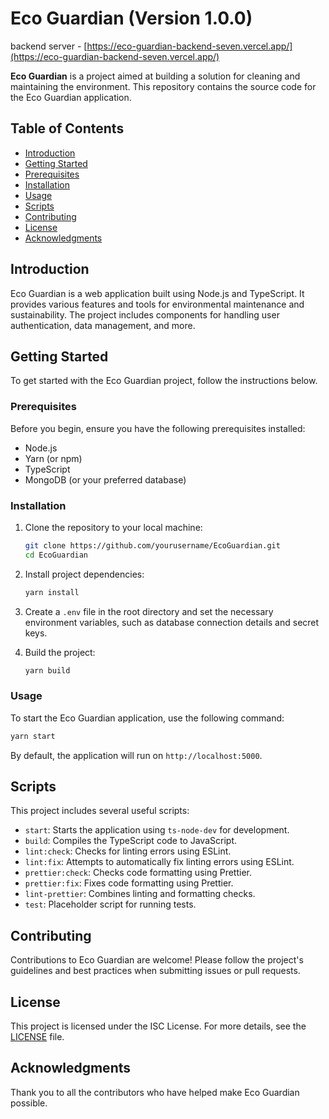 # Eco Guardian (Version 1.0.0)

backend server - [https://eco-guardian-backend-seven.vercel.app/](https://eco-guardian-backend-seven.vercel.app/)

**Eco Guardian** is a project aimed at building a solution for cleaning and maintaining the environment. This repository contains the source code for the Eco Guardian application.

## Table of Contents

- [Introduction](#introduction)
- [Getting Started](#getting-started)
- [Prerequisites](#prerequisites)
- [Installation](#installation)
- [Usage](#usage)
- [Scripts](#scripts)
- [Contributing](#contributing)
- [License](#license)
- [Acknowledgments](#acknowledgments)

## Introduction

Eco Guardian is a web application built using Node.js and TypeScript. It provides various features and tools for environmental maintenance and sustainability. The project includes components for handling user authentication, data management, and more.

## Getting Started

To get started with the Eco Guardian project, follow the instructions below.

### Prerequisites

Before you begin, ensure you have the following prerequisites installed:

- Node.js
- Yarn (or npm)
- TypeScript
- MongoDB (or your preferred database)

### Installation

1. Clone the repository to your local machine:

   ```bash
   git clone https://github.com/yourusername/EcoGuardian.git
   cd EcoGuardian
   ```

2. Install project dependencies:

   ```bash
   yarn install
   ```

3. Create a `.env` file in the root directory and set the necessary environment variables, such as database connection details and secret keys.

4. Build the project:

   ```bash
   yarn build
   ```

### Usage

To start the Eco Guardian application, use the following command:

```bash
yarn start
```

By default, the application will run on `http://localhost:5000`.

## Scripts

This project includes several useful scripts:

- `start`: Starts the application using `ts-node-dev` for development.
- `build`: Compiles the TypeScript code to JavaScript.
- `lint:check`: Checks for linting errors using ESLint.
- `lint:fix`: Attempts to automatically fix linting errors using ESLint.
- `prettier:check`: Checks code formatting using Prettier.
- `prettier:fix`: Fixes code formatting using Prettier.
- `lint-prettier`: Combines linting and formatting checks.
- `test`: Placeholder script for running tests.

## Contributing

Contributions to Eco Guardian are welcome! Please follow the project's guidelines and best practices when submitting issues or pull requests.

## License

This project is licensed under the ISC License. For more details, see the [LICENSE](LICENSE) file.

## Acknowledgments

Thank you to all the contributors who have helped make Eco Guardian possible.
